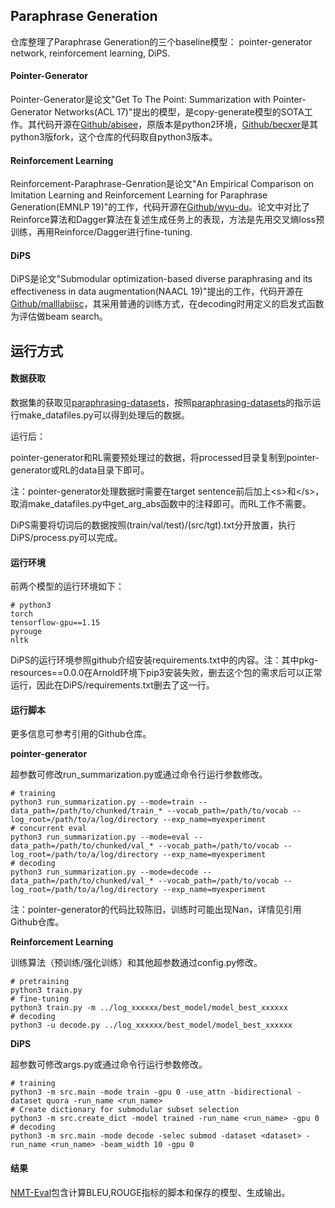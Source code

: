 ## Paraphrase Generation

仓库整理了Paraphrase Generation的三个baseline模型：
pointer-generator network, reinforcement learning, DiPS.

#### Pointer-Generator

Pointer-Generator是论文"Get To The Point: Summarization with Pointer-Generator Networks(ACL 17)"提出的模型，是copy-generate模型的SOTA工作。其代码开源在[Github/abisee](https://github.com/abisee/pointer-generator)，原版本是python2环境，[Github/becxer](https://github.com/becxer/pointer-generator/)是其python3版fork，这个仓库的代码取自python3版本。

#### Reinforcement Learning

Reinforcement-Paraphrase-Genration是论文"An Empirical Comparison on Imitation Learning and Reinforcement Learning for Paraphrase Generation(EMNLP 19)"的工作，代码开源在[Github/wyu-du](https://github.com/wyu-du/Reinforce-Paraphrase-Generation)。论文中对比了Reinforce算法和Dagger算法在复述生成任务上的表现，方法是先用交叉熵loss预训练，再用Reinforce/Dagger进行fine-tuning.

#### DiPS

DiPS是论文"Submodular optimization-based diverse paraphrasing and its effectiveness in data augmentation(NAACL 19)"提出的工作，代码开源在[Github/malllabiisc](https://github.com/malllabiisc/DiPS)，其采用普通的训练方式，在decoding时用定义的启发式函数为评估做beam search。

## 运行方式

#### 数据获取

数据集的获取见[paraphrasing-datasets](https://github.com/Lizhmq/Paraphrasing-Datasets)，按照[paraphrasing-datasets](https://github.com/Lizhmq/Paraphrasing-Datasets)的指示运行make_datafiles.py可以得到处理后的数据。

运行后：

pointer-generator和RL需要预处理过的数据，将processed目录复制到pointer-generator或RL的data目录下即可。

注：pointer-generator处理数据时需要在target sentence前后加上\<s>和\</s>，取消make_datafiles.py中get_arg_abs函数中的注释即可。而RL工作不需要。

DiPS需要将切词后的数据按照(train/val/test)/(src/tgt).txt分开放置，执行DiPS/process.py可以完成。

#### 运行环境

前两个模型的运行环境如下：

```
# python3
torch
tensorflow-gpu==1.15
pyrouge
nltk
```

DiPS的运行环境参照github介绍安装requirements.txt中的内容。注：其中pkg-resources==0.0.0在Arnold环境下pip3安装失败，删去这个包的需求后可以正常运行，因此在DiPS/requirements.txt删去了这一行。

#### 运行脚本

更多信息可参考引用的Github仓库。

**pointer-generator**

超参数可修改run_summarization.py或通过命令行运行参数修改。

```
# training
python3 run_summarization.py --mode=train --data_path=/path/to/chunked/train_* --vocab_path=/path/to/vocab --log_root=/path/to/a/log/directory --exp_name=myexperiment
# concurrent eval
python3 run_summarization.py --mode=eval --data_path=/path/to/chunked/val_* --vocab_path=/path/to/vocab --log_root=/path/to/a/log/directory --exp_name=myexperiment
# decoding
python3 run_summarization.py --mode=decode --data_path=/path/to/chunked/val_* --vocab_path=/path/to/vocab --log_root=/path/to/a/log/directory --exp_name=myexperiment
```

注：pointer-generator的代码比较陈旧，训练时可能出现Nan，详情见引用Github仓库。

**Reinforcement Learning**

训练算法（预训练/强化训练）和其他超参数通过config.py修改。

```
# pretraining
python3 train.py
# fine-tuning
python3 train.py -m ../log_xxxxxx/best_model/model_best_xxxxxx
# decoding
python3 -u decode.py ../log_xxxxxx/best_model/model_best_xxxxxx
```

**DiPS**

超参数可修改args.py或通过命令行运行参数修改。

```
# training
python3 -m src.main -mode train -gpu 0 -use_attn -bidirectional -dataset quora -run_name <run_name>
# Create dictionary for submodular subset selection
python3 -m src.create_dict -model trained -run_name <run_name> -gpu 0
# decoding
python3 -m src.main -mode decode -selec submod -dataset <dataset> -run_name <run_name> -beam_width 10 -gpu 0
```

#### 结果

[NMT-Eval](https://code.byted.org/lizhuo.joe/nmt-eval)包含计算BLEU,ROUGE指标的脚本和保存的模型、生成输出。
